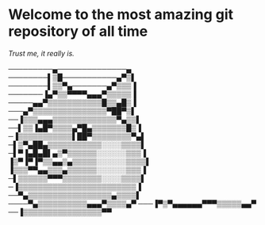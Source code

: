 <h1>Welcome to the most amazing git repository of all time</h1>

<i>Trust me, it really is.</i>

<p>─────────▄──────────────▄
────────▌▒█───────────▄▀▒▌
────────▌▒▒▀▄───────▄▀▒▒▒▐
───────▐▄▀▒▒▀▀▀▀▄▄▄▀▒▒▒▒▒▐
─────▄▄▀▒▒▒▒▒▒▒▒▒▒▒█▒▒▄█▒▐
───▄▀▒▒▒▒▒▒▒▒▒▒▒▒▒▒▒▀██▀▒▌
──▐▒▒▒▄▄▄▒▒▒▒▒▒▒▒▒▒▒▒▒▀▄▒▒▌
──▌▒▒▐▄█▀▒▒▒▒▄▀█▄▒▒▒▒▒▒▒█▒▐
─▐▒▒▒▒▒▒▒▒▒▒▒▌██▀▒▒▒▒▒▒▒▒▀▄▌
─▌▒▀▄██▄▒▒▒▒▒▒▒▒▒▒▒░░░░▒▒▒▒▌
─▌▀▐▄█▄█▌▄▒▀▒▒▒▒▒▒░░░░░░▒▒▒▐
▐▒▀▐▀▐▀▒▒▄▄▒▄▒▒▒▒▒░░░░░░▒▒▒▒▌
▐▒▒▒▀▀▄▄▒▒▒▄▒▒▒▒▒▒░░░░░░▒▒▒▐
─▌▒▒▒▒▒▒▀▀▀▒▒▒▒▒▒▒▒░░░░▒▒▒▒▌
─▐▒▒▒▒▒▒▒▒▒▒▒▒▒▒▒▒▒▒▒▒▒▒▒▒▐
──▀▄▒▒▒▒▒▒▒▒▒▒▒▒▒▒▒▒▒▄▒▒▒▒▌
────▀▄▒▒▒▒▒▒▒▒▒▒▄▄▄▀▒▒▒▒▄▀
───▐▀▒▀▄▄▄▄▄▄▀▀▀▒▒▒▒▒▄▄▀
──▐▒▒▒▒▒▒▒▒▒▒▒▒▒▒▒▒▀▀</p>
